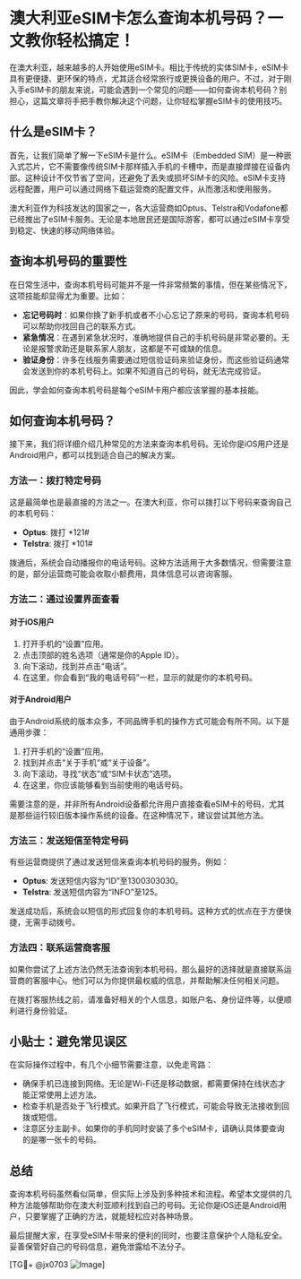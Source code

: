 # 澳大利亚eSIM卡怎么查询本机号码？一文教你轻松搞定！

在澳大利亚，越来越多的人开始使用eSIM卡。相比于传统的实体SIM卡，eSIM卡具有更便捷、更环保的特点，尤其适合经常旅行或更换设备的用户。不过，对于刚入手eSIM卡的朋友来说，可能会遇到一个常见的问题——如何查询本机号码？别担心，这篇文章将手把手教你解决这个问题，让你轻松掌握eSIM卡的使用技巧。

## 什么是eSIM卡？

首先，让我们简单了解一下eSIM卡是什么。eSIM卡（Embedded SIM）是一种嵌入式芯片，它不需要像传统SIM卡那样插入手机的卡槽中，而是直接焊接在设备内部。这种设计不仅节省了空间，还避免了丢失或损坏SIM卡的风险。eSIM卡支持远程配置，用户可以通过网络下载运营商的配置文件，从而激活和使用服务。

澳大利亚作为科技发达的国家之一，各大运营商如Optus、Telstra和Vodafone都已经推出了eSIM卡服务。无论是本地居民还是国际游客，都可以通过eSIM卡享受到稳定、快速的移动网络体验。

## 查询本机号码的重要性

在日常生活中，查询本机号码可能并不是一件非常频繁的事情，但在某些情况下，这项技能却显得尤为重要。比如：

- **忘记号码时**：如果你换了新手机或者不小心忘记了原来的号码，查询本机号码可以帮助你找回自己的联系方式。
- **紧急情况**：在遇到紧急状况时，准确地提供自己的手机号码是非常必要的。无论是报警求助还是联系家人朋友，这都是不可或缺的信息。
- **验证身份**：许多在线服务需要通过短信验证码来验证身份，而这些验证码通常会发送到你的本机号码上。如果不知道自己的号码，就无法完成验证。

因此，学会如何查询本机号码是每个eSIM卡用户都应该掌握的基本技能。

## 如何查询本机号码？

接下来，我们将详细介绍几种常见的方法来查询本机号码。无论你是iOS用户还是Android用户，都可以找到适合自己的解决方案。

### 方法一：拨打特定号码

这是最简单也是最直接的方法之一。在澳大利亚，你可以拨打以下号码来查询自己的本机号码：

- **Optus**: 拨打 *121#
- **Telstra**: 拨打 *101#

拨通后，系统会自动播报你的电话号码。这种方法适用于大多数情况，但需要注意的是，部分运营商可能会收取小额费用，具体信息可以咨询客服。

### 方法二：通过设置界面查看

#### 对于iOS用户

1. 打开手机的“设置”应用。
2. 点击顶部的姓名选项（通常是你的Apple ID）。
3. 向下滚动，找到并点击“电话”。
4. 在这里，你会看到“我的电话号码”一栏，显示的就是你的本机号码。

#### 对于Android用户

由于Android系统的版本众多，不同品牌手机的操作方式可能会有所不同。以下是通用步骤：

1. 打开手机的“设置”应用。
2. 找到并点击“关于手机”或“关于设备”。
3. 向下滚动，寻找“状态”或“SIM卡状态”选项。
4. 在这里，你应该能够看到当前使用的电话号码。

需要注意的是，并非所有Android设备都允许用户直接查看eSIM卡的号码，尤其是那些运行较旧版本操作系统的设备。在这种情况下，建议尝试其他方法。

### 方法三：发送短信至特定号码

有些运营商提供了通过发送短信来查询本机号码的服务。例如：

- **Optus**: 发送短信内容为“ID”至1300303030。
- **Telstra**: 发送短信内容为“INFO”至125。

发送成功后，系统会以短信的形式回复你的本机号码。这种方式的优点在于方便快捷，无需手动拨号。

### 方法四：联系运营商客服

如果你尝试了上述方法仍然无法查询到本机号码，那么最好的选择就是直接联系运营商的客服中心。他们可以为你提供最权威的信息，并帮助解决任何相关问题。

在拨打客服热线之前，请准备好相关的个人信息，如账户名、身份证件等，以便顺利进行身份验证。

## 小贴士：避免常见误区

在实际操作过程中，有几个小细节需要注意，以免走弯路：

- 确保手机已连接到网络。无论是Wi-Fi还是移动数据，都需要保持在线状态才能正常使用上述方法。
- 检查手机是否处于飞行模式。如果开启了飞行模式，可能会导致无法接收到回拨或短信。
- 注意区分主副卡。如果你的手机同时安装了多个eSIM卡，请确认具体要查询的是哪一张卡的号码。

## 总结

查询本机号码虽然看似简单，但实际上涉及到多种技术和流程。希望本文提供的几种方法能够帮助你在澳大利亚顺利找到自己的号码。无论你是iOS还是Android用户，只要掌握了正确的方法，就能轻松应对各种场景。

最后提醒大家，在享受eSIM卡带来的便利的同时，也要注意保护个人隐私安全。妥善保管好自己的号码信息，避免泄露给不法分子。

[TG💪+ @jx0703 ![Image](https://github.com/user-attachments/assets/dbca1d08-cadb-493c-b0ec-ad6f7a83f270)]